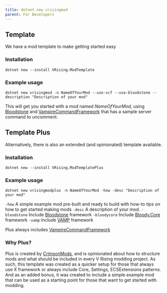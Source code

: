 ```yaml
---
title: dotnet new vrisingmod
parent: For Developers
---
```


## Template
We have a mod template to make getting started easy

### Installation
`dotnet new --install VRising.ModTemplate`

### Example usage
`dotnet new vrisingmod -n NameOfYourMod --use-vcf --use-bloodstone --description "Description of your mod"`

This will get you started with a mod named _NameOfYourMod_, using [Bloodstone](./bloodstone.md) and [VampireCommandFramework](https://github.com/decaprime/VampireCommandFramework/) that has a sample server command to uncomment.

## Template Plus
Alternatively, there is also an extended (and opinionated) template available.

### Installation
`dotnet new --install VRising.ModTemplatePlus`

### Example usage
`dotnet new vrisingmodplus -n NameOfYourMod -how -desc "Description of your mod"`

`-how` A simple example mod pre-built and ready to build with how-to tips on how to get started making mods
`-desc` A description of your mod.
`-bloodstone` Include [Bloodstone](./bloodstone.md) framework
`-bloodycore` Include [Bloody.Core](https://github.com/oscarpedrero/BloodyCore) framework
`-vamp` Include [VAMP](https://github.com/CrimsonMods/VAMP) framework

Plus always includes [VampireCommandFramework](https://github.com/decaprime/VampireCommandFramework/)

### Why Plus?
Plus is created by [CrimsonMods](https://github.com/CrimsonMods), and is opinionated about how to structure mods and what should be included in every V Rising modding project. As such, this template was created as a quicker setup for those that always use X framework or always include Core, Settings, ECSExtensions patterns. And as an added bonus, it was created to include a simple example mod that can be used as a starting point for those that want to get started with modding.
